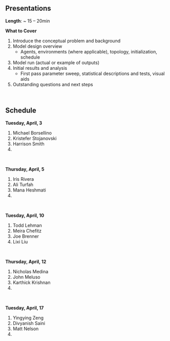 ## Presentations  

**Length**: ~ 15 – 20min

**What to Cover**

1) Introduce the conceptual problem and background
2) Model design overview
	- Agents, environments (where applicable), topology, initialization, schedule
3) Model run (actual or example of outputs)
4) Initial results and analysis
	- First pass parameter sweep, statistical descriptions and tests, visual aids
5) Outstanding questions and next steps

&nbsp; 



## Schedule


**Tuesday, April, 3**

1. Michael Borsellino 
2. Kristefer Stojanovski
3. Harrison Smith 
4.  

&nbsp;

**Thursday, April, 5**

1. Iris Rivera
2. Ali Turfah 
3. Mana Heshmati 
4. 

&nbsp;

**Tuesday, April, 10**

1. Todd Lehman
2. Meira Chefitz
3. Joe Brenner
4. Lixi Liu

&nbsp;

**Thursday, April, 12**

1. Nicholas Medina
2. John Meluso
3. Karthick Krishnan
4. 

&nbsp;

**Tuesday, April, 17**

1. Yingying Zeng
2. Divyanish Saini
3. Matt Nelson
4. 
